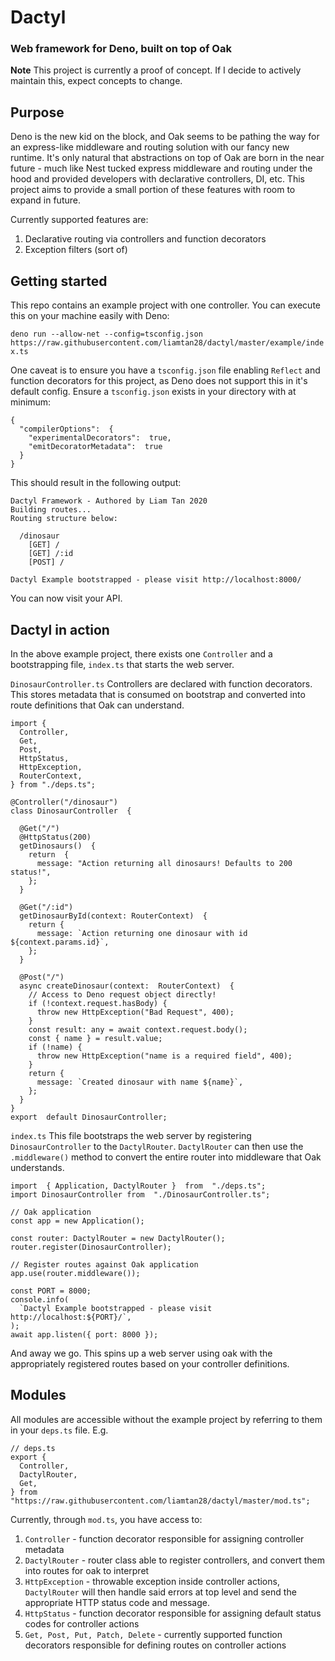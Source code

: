 # Dactyl

### Web framework for Deno, built on top of Oak

**Note** This project is currently a proof of concept. If I decide to actively maintain this, expect concepts to change.

## Purpose

Deno is the new kid on the block, and Oak seems to be pathing the way for an express-like middleware and routing solution with our fancy new runtime. It's only natural that abstractions on top of Oak are born in the near future - much like Nest tucked express middleware and routing under the hood and provided developers with declarative controllers, DI, etc. This project aims to provide a small portion of these features with room to expand in future.

Currently supported features are:

1. Declarative routing via controllers and function decorators
2. Exception filters (sort of)

## Getting started

This repo contains an example project with one controller. You can execute this on your machine easily with Deno:

`deno run --allow-net --config=tsconfig.json https://raw.githubusercontent.com/liamtan28/dactyl/master/example/index.ts`

One caveat is to ensure you have a `tsconfig.json` file enabling `Reflect` and function decorators for this project, as Deno does not support this in it's default config. Ensure a `tsconfig.json` exists in your directory with at minimum:

```
{
  "compilerOptions":  {
	"experimentalDecorators":  true,
	"emitDecoratorMetadata":  true
  }
}
```

This should result in the following output:

```
Dactyl Framework - Authored by Liam Tan 2020
Building routes...
Routing structure below:

  /dinosaur
    [GET] /
    [GET] /:id
    [POST] /

Dactyl Example bootstrapped - please visit http://localhost:8000/
```

You can now visit your API.

## Dactyl in action

In the above example project, there exists one `Controller` and a bootstrapping file, `index.ts` that starts the web server.

`DinosaurController.ts`
Controllers are declared with function decorators. This stores metadata that is consumed on bootstrap and converted into route definitions that Oak can understand.

```
import {
  Controller,
  Get,
  Post,
  HttpStatus,
  HttpException,
  RouterContext,
} from "./deps.ts";

@Controller("/dinosaur")
class DinosaurController  {

  @Get("/")
  @HttpStatus(200)
  getDinosaurs()  {
    return  {
      message: "Action returning all dinosaurs! Defaults to 200 status!",
    };
  }

  @Get("/:id")
  getDinosaurById(context: RouterContext)  {
    return {
      message: `Action returning one dinosaur with id ${context.params.id}`,
    };
  }

  @Post("/")
  async createDinosaur(context:  RouterContext)  {
    // Access to Deno request object directly!
    if (!context.request.hasBody) {
      throw new HttpException("Bad Request", 400);
    }
    const result: any = await context.request.body();
    const { name } = result.value;
    if (!name) {
      throw new HttpException("name is a required field", 400);
    }
    return {
      message: `Created dinosaur with name ${name}`,
    };
  }
}
export  default DinosaurController;
```

`index.ts`
This file bootstraps the web server by registering `DinosaurController` to the `DactylRouter`. `DactylRouter` can then use the `.middleware()` method to convert the entire router into middleware that Oak understands.

```
import  { Application, DactylRouter }  from  "./deps.ts";
import DinosaurController from  "./DinosaurController.ts";

// Oak application
const app = new Application();

const router: DactylRouter = new DactylRouter();
router.register(DinosaurController);

// Register routes against Oak application
app.use(router.middleware());

const PORT = 8000;
console.info(
  `Dactyl Example bootstrapped - please visit http://localhost:${PORT}/`,
);
await app.listen({ port: 8000 });
```

And away we go. This spins up a web server using oak with the appropriately registered routes based on your controller definitions.

## Modules

All modules are accessible without the example project by referring to them in your `deps.ts` file.
E.g.

```
// deps.ts
export {
  Controller,
  DactylRouter,
  Get,
} from "https://raw.githubusercontent.com/liamtan28/dactyl/master/mod.ts";
```

Currently, through `mod.ts`, you have access to:

1. `Controller` - function decorator responsible for assigning controller metadata
2. `DactylRouter` - router class able to register controllers, and convert them into routes for oak to interpret
3. `HttpException` - throwable exception inside controller actions, `DactylRouter` will then handle said errors at top level and send the appropriate HTTP status code and message.
4. `HttpStatus` - function decorator responsible for assigning default status codes for controller actions
5. `Get, Post, Put, Patch, Delete` - currently supported function decorators responsible for defining routes on controller actions
